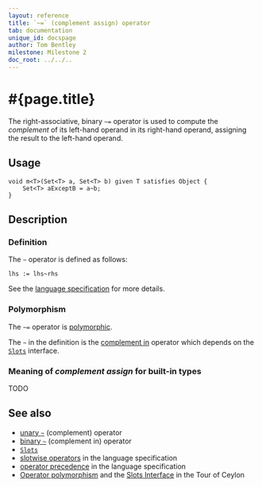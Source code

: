 ```yaml
---
layout: reference
title: `~=` (complement assign) operator
tab: documentation
unique_id: docspage
author: Tom Bentley
milestone: Milestone 2
doc_root: ../../..
---
```


# #{page.title}

The right-associative, binary `~=` operator is used to compute the 
*complement* of its left-hand operand in its right-hand operand, assigning the 
result to the left-hand operand. 

## Usage 

    void m<T>(Set<T> a, Set<T> b) given T satisfies Object {
        Set<T> aExceptB = a~b;
    }

## Description


### Definition

The `~` operator is defined as follows:

<!-- no-check -->
    lhs := lhs~rhs

See the [language specification](#{page.doc_root}/#{site.urls.spec_relative}#slotwise) for 
more details.

### Polymorphism

The `~=` operator is [polymorphic](#{page.doc_root}/reference/operator/operator-polymorphism).

The `~` in the definition is the [complement in](../complement-in) operator 
which depends on the [`Slots`](#{page.doc_root}/api/ceylon/language/interface_Slots.html) interface.

### Meaning of *complement assign* for built-in types

TODO

## See also

* [unary `~`](../complement) (complement) operator
* [binary `~`](../complement-in) (complement in) operator
* [`Slots`](#{page.doc_root}/api/ceylon/language/interface_Slots.html)
* [slotwise operators](#{page.doc_root}/#{site.urls.spec_relative}#slotwise) in the 
  language specification
* [operator precedence](#{page.doc_root}/#{site.urls.spec_relative}#operatorprecedence) in the 
  language specification
* [Operator polymorphism](#{page.doc_root}/tour/language-module/#operator_polymorphism) 
  and the
  [Slots Interface](#{page.doc_root}/tour/language-module/#the_slots_interface) 
  in the Tour of Ceylon

